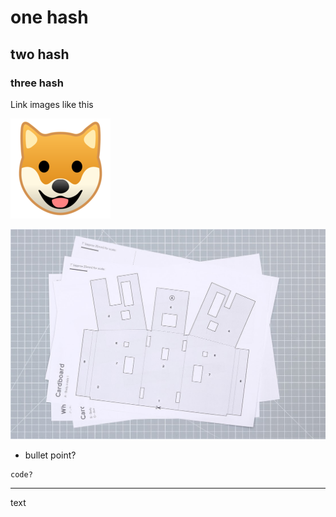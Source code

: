 # one hash
## two hash
### three hash
Link images like this

![this](images/test.jpg)

![or like this](images/test-2.jpeg)


- bullet point?
```
code?
```
---
text
